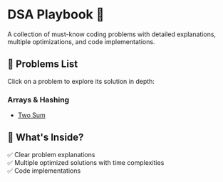 # DSA Playbook 🚀  

A collection of must-know coding problems with detailed explanations, multiple optimizations, and code implementations.  

## 📌 Problems List  
Click on a problem to explore its solution in depth:  

### Arrays & Hashing  
- [Two Sum](./problems/two-sum/README.md)  

## 🚀 What's Inside?  
✅ Clear problem explanations  
✅ Multiple optimized solutions with time complexities  
✅ Code implementations  
